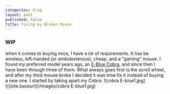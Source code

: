 ```yaml
---
categories: blog
layout: post
published: false
title: Fixing my Broken Mouse
---
```

### WIP
when it comes to buying mice, I have a lot of requirements. It has be wireless, left-handed (or ambidexterous), cheap, and a "gaming" mouse. I found my preferred model years ago, an [E-Blue Cobra](https://www.amazon.com/Ergonomic-Gaming-Bigger-Scroll-EMS151BK/dp/B00DS6AJ86), and since then I have been through three of them. What always goes first is the scroll wheel, and after my third mouse broke I decided it was time fix it instead of buying a new one. I started by taking apart my Cobra: ![cobra E-blue1.jpg]({{site.baseurl}}/images/cobra E-blue1.jpg)
